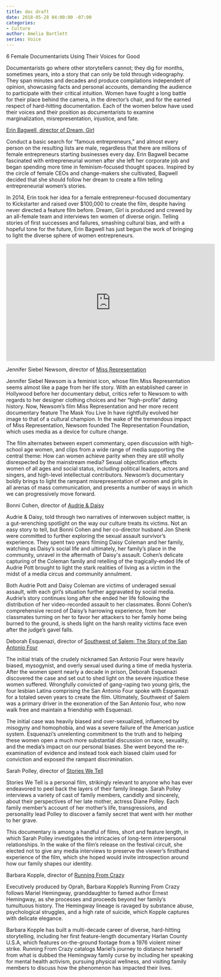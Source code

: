 ```yaml
---
title: doc draft
date: 2018-05-28 04:00:00 -07:00
categories:
- Culture
author: Amelia Bartlett
series: Voice
---
```


6 Female Documentarists Using Their Voices for Good

Documentarists go where other storytellers cannot; they dig for months, sometimes years, into a story that can only be told through videography. They span minutes and decades and produce compilations independent of opinion, showcasing facts and personal accounts, demanding the audience to participate with their critical intuition. Women have fought a long battle for their place behind the camera, in the director’s chair, and for the earned respect of hard-hitting documentation. Each of the women below have used their voices and their position as documentarists to examine marginalization, misrepresentation, injustice, and fate. 

[Erin Bagwell, director of Dream, Girl](https://www.dreamgirlfilm.com/)

Conduct a basic search for “famous entrepreneurs,” and almost every person on the resulting lists are male, regardless that there are millions of female entrepreneurs starting businesses every day. Erin Bagwell became fascinated with entrepreneurial women after she left her corporate job and began spending more time in feminism-focused thought spaces. Inspired by the circle of female CEOs and change-makers she cultivated, Bagwell decided that she should follow her dream to create a film telling entrepreneurial women’s stories. 

In 2014, Erin took her idea for a female entrepreneur-focused documentary to Kickstarter and raised over $100,000 to create the film, despite having never directed a feature film before. Dream, Girl is produced and crewed by an all-female team and interviews ten women of diverse origin. Telling stories of first successes and failures, smashing cultural bias, and with a hopeful tone for the future, Erin Bagwell has just begun the work of bringing to light the diverse sphere of women entrepreneurs. 

<iframe width="560" height="315" src="https://www.youtube.com/embed/v3rj42IYFTU?rel=0&amp;showinfo=0" frameborder="0" allow="autoplay; encrypted-media" allowfullscreen></iframe>

Jennifer Siebel Newsom, director of [Miss Representation](http://therepresentationproject.org/film/miss-representation/)

Jennifer Siebel Newsom is a feminist icon, whose film Miss Representation seems almost like a page from her life story. With an established career in Hollywood before her documentary debut, critics refer to Newsom to with regards to her designer clothing choices and her “high-profile” dating history. Now, Newsom’s film Miss Representation and her more recent documentary feature The Mask You Live In have rightfully evolved her image to that of a cultural champion.  In the wake of the tremendous impact of Miss Representation, Newsom founded The Representation Foundation, which uses media as a device for culture change. 

The film alternates between expert commentary, open discussion with high-school age women, and clips from a wide range of media supporting the central theme: How can women achieve parity when they are still wholly disrespected by the mainstream media? Sexual objectification effects women of all ages and social status, including political leaders, actors and singers, and high-level intellectual contributors. Newsom’s documentary boldly brings to light the rampant misrepresentation of women and girls in all arenas of mass communication, and presents a number of ways in which we can progressively move forward. 

Bonni Cohen, director of [Audrie & Daisy](http://www.audrieanddaisy.com/)

Audrie & Daisy, told through two narratives of interwoven subject matter, is a gut-wrenching spotlight on the way our culture treats its victims. Not an easy story to tell, but Bonni Cohen and her co-director husband Jon Shenk were committed to further exploring the sexual assault survivor’s experience. They spent two years filming Daisy Coleman and her family, watching as Daisy’s social life and ultimately, her family’s place in the community, unravel in the aftermath of Daisy's assault. Cohen’s delicate capturing of the Coleman family and retelling of the tragically-ended life of Audrie Pott brought to light the stark realities of living as a victim in the midst of a media circus and community annulment.  

Both Audrie Pott and Daisy Coleman are victims of underaged sexual assault, with each girl’s situation further aggravated by social media. Audrie’s story continues long after she ended her life following the distribution of her video-recorded assault to her classmates. Bonni Cohen’s comprehensive record of Daisy’s harrowing experience, from her classmates turning on her to favor her attackers to her family home being burned to the ground, is sheds light on the harsh reality victims face even after the judge’s gavel falls. 

Deborah Esquenazi, director of [Southwest of Salem: The Story of the San Antonio Four](http://www.southwestofsalem.com/)

The initial trials of the crudely nicknamed San Antonio Four were heavily biased, mysogynist, and overly sexual used during a time of media hysteria. After the women spent nearly a decade in prison, Deborah Esquenazi discovered the case and set out to shed light on the severe injustice these women suffered. Wrongfully convicted of gang-raping two young girls, the four lesbian Latina comprising the San Antonio Four spoke with Esquenazi for a totaled seven years to create the film. Ultimately, Southwest of Salem was a primary driver in the exoneration of the San Antonio four, who now walk free and maintain a friendship with Esquenazi. 

The initial case was heavily biased and over-sexualized, influenced by misogyny and homophobia, and was a severe failure of the American justice system. Esquenazi’s unrelenting commitment to the truth and to helping these women open a much more substantial discussion on race, sexuality, and the media’s impact on our personal biases. She went beyond the re-examination of evidence and instead took each biased claim used for conviction and exposed the rampant discrimination. 

Sarah Polley, director of [Stories We Tell](http://www.storieswetellmovie.com/story.html)

Stories We Tell is a personal film, strikingly relevant to anyone who has ever endeavored to peel back the layers of their family lineage. Sarah Polley interviews a variety of cast of family members, candidly and sincerely, about their perspectives of her late mother, actress Diane Polley. Each family member’s account of her mother’s life, transgressions, and personality lead Polley to discover a family secret that went with her mother to her grave. 

This documentary is among a handful of films, short and feature length, in which Sarah Polley investigates the intricacies of long-term interpersonal relationships. In the wake of the film’s release on the festival circuit, she elected not to give any media interviews to preserve the viewer’s firsthand experience of the film, which she hoped would invite introspection around how our family shapes our identity.

Barbara Kopple, director of [Running From Crazy](http://www.cabincreekfilms.com/film_RunningFromCrazy.html)

Executively produced by Oprah, Barbara Kopple’s Running From Crazy follows Mariel Hemingway, granddaughter to famed author Ernest Hemingway, as she processes and proceeds beyond her family’s tumultuous history. The Hemingway lineage is ravaged by substance abuse, psychological struggles, and a high rate of suicide, which Kopple captures with delicate elegance. 

Barbara Kopple has built a multi-decade career of diverse, hard-hitting storytelling, including her first feature-length documentary Harlan County U.S.A, which features on-the-ground footage from a 1976 violent miner strike. Running From Crazy catalogs Mariel’s journey to distance herself from what is dubbed the Hemingway family curse by including her speaking for mental health activism, pursuing physical wellness, and visiting family members to discuss how the phenomenon has impacted their lives. 
